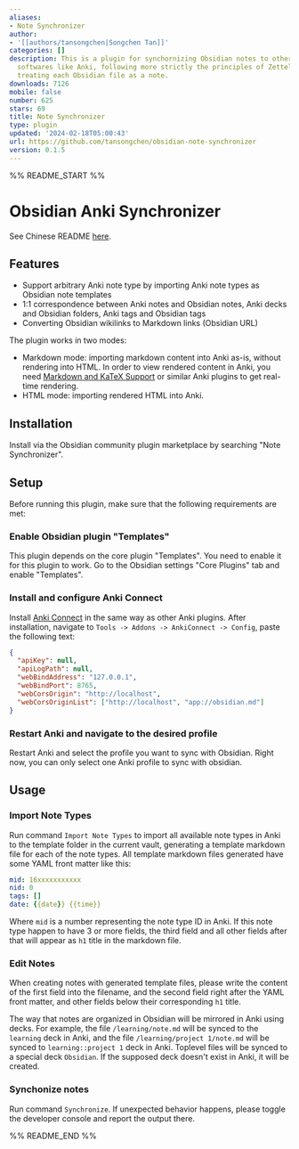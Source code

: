 ```yaml
---
aliases:
- Note Synchronizer
author:
- '[[authors/tansongchen|Songchen Tan]]'
categories: []
description: This is a plugin for synchornizing Obsidian notes to other note-based
  softwares like Anki, following more strictly the principles of Zettelkasten and
  treating each Obsidian file as a note.
downloads: 7126
mobile: false
number: 625
stars: 69
title: Note Synchronizer
type: plugin
updated: '2024-02-18T05:00:43'
url: https://github.com/tansongchen/obsidian-note-synchronizer
version: 0.1.5
---
```


%% README_START %%

# Obsidian Anki Synchronizer

See Chinese README [here](README.zh.md).

## Features

- Support arbitrary Anki note type by importing Anki note types as Obsidian note templates
- 1:1 correspondence between Anki notes and Obsidian notes, Anki decks and Obsidian folders, Anki tags and Obsidian tags
- Converting Obsidian wikilinks to Markdown links (Obsidian URL)

The plugin works in two modes:

- Markdown mode: importing markdown content into Anki as-is, without rendering into HTML. In order to view rendered content in Anki, you need [Markdown and KaTeX Support](https://ankiweb.net/shared/info/1087328706) or similar Anki plugins to get real-time rendering.
- HTML mode: importing rendered HTML into Anki.

## Installation

Install via the Obsidian community plugin marketplace by searching "Note Synchronizer".

## Setup

Before running this plugin, make sure that the following requirements are met:

### Enable Obsidian plugin "Templates"

This plugin depends on the core plugin "Templates". You need to enable it for this plugin to work. Go to the Obsidian settings "Core Plugins" tab and enable "Templates".

### Install and configure Anki Connect

Install [Anki Connect](https://ankiweb.net/shared/info/2055492159) in the same way as other Anki plugins. After installation, navigate to `Tools -> Addons -> AnkiConnect -> Config`, paste the following text:

```json
{
  "apiKey": null,
  "apiLogPath": null,
  "webBindAddress": "127.0.0.1",
  "webBindPort": 8765,
  "webCorsOrigin": "http://localhost",
  "webCorsOriginList": ["http://localhost", "app://obsidian.md"]
}
```

### Restart Anki and navigate to the desired profile

Restart Anki and select the profile you want to sync with Obsidian. Right now, you can only select one Anki profile to sync with obsidian.

## Usage

### Import Note Types

Run command `Import Note Types` to import all available note types in Anki to the template folder in the current vault, generating a template markdown file for each of the note types. All template markdown files generated have some YAML front matter like this:

```yaml
mid: 16xxxxxxxxxxx
nid: 0
tags: []
date: {{date}} {{time}}
```

Where `mid` is a number representing the note type ID in Anki. If this note type happen to have 3 or more fields, the third field and all other fields after that will appear as `h1` title in the markdown file.

### Edit Notes

When creating notes with generated template files, please write the content of the first field into the filename, and the second field right after the YAML front matter, and other fields below their corresponding `h1` title.

The way that notes are organized in Obsidian will be mirrored in Anki using decks. For example, the file `/learning/note.md` will be synced to the `learning` deck in Anki, and the file `/learning/project 1/note.md` will be synced to `learning::project 1` deck in Anki. Toplevel files will be synced to a special deck `Obsidian`. If the supposed deck doesn't exist in Anki, it will be created.

### Synchonize notes

Run command `Synchronize`. If unexpected behavior happens, please toggle the developer console and report the output there.


%% README_END %%